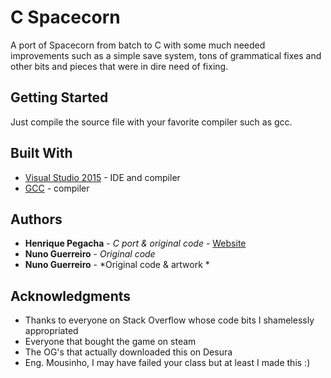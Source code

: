 # C Spacecorn

A port of Spacecorn from batch to C with some much needed improvements such as a simple save system, tons of grammatical fixes
and other bits and pieces that were in dire need of fixing.
## Getting Started

Just compile the source file with your favorite compiler such as gcc.


## Built With

* [Visual Studio 2015](www.visualstudio.com) - IDE and compiler
* [GCC](https://gcc.gnu.org/) - compiler


## Authors

* **Henrique Pegacha** - *C port & original code* - [Website](https://osga21.github.io)
* **Nuno Guerreiro** - *Original code*
* **Nuno Guerreiro** - *Original code & artwork *


## Acknowledgments

* Thanks to everyone on Stack Overflow whose code bits I shamelessly appropriated
* Everyone that bought the game on steam
* The OG's that actually downloaded this on Desura
* Eng. Mousinho, I may have failed your class but at least I made this :)

